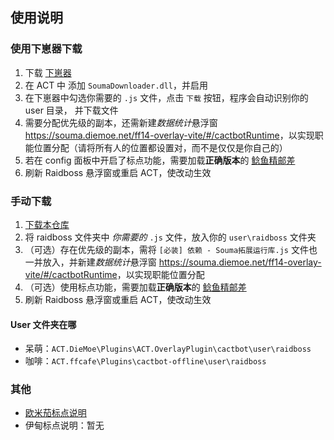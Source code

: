 ## 使用说明

### 使用下崽器下载

1. 下载 [下崽器](https://github.com/Souma-Sumire/SoumaDownloader/releases)
1. 在 ACT 中 添加 `SoumaDownloader.dll`，并启用
1. 在下崽器中勾选你需要的 `.js` 文件，点击 `下载` 按钮，程序会自动识别你的 user 目录， 并下载文件
1. 需要分配优先级的副本，还需新建*数据统计*悬浮窗 <https://souma.diemoe.net/ff14-overlay-vite/#/cactbotRuntime>，以实现职能位置分配（请将所有人的位置都设置对，而不是仅仅是你自己的）
1. 若在 config 面板中开启了标点功能，需要加载**正确版本**的 [鲶鱼精邮差](https://github.com/Natsukage/PostNamazu/releases)
1. 刷新 Raidboss 悬浮窗或重启 ACT，使改动生效

### 手动下载

1. [下载本仓库](https://github.com/Souma-Sumire/raidboss-user-js-public/archive/refs/heads/main.zip)
1. 将 raidboss 文件夹中 *你需要的* `.js` 文件，放入你的 `user\raidboss` 文件夹
1. （可选）存在优先级的副本，需将 `[必装] 依赖 - Souma拓展运行库.js` 文件也一并放入，并新建*数据统计*悬浮窗 <https://souma.diemoe.net/ff14-overlay-vite/#/cactbotRuntime>，以实现职能位置分配
1. （可选）使用标点功能，需要加载**正确版本**的 [鲶鱼精邮差](https://github.com/Natsukage/PostNamazu/releases)
1. 刷新 Raidboss 悬浮窗或重启 ACT，使改动生效

#### User 文件夹在哪

- 呆萌：`ACT.DieMoe\Plugins\ACT.OverlayPlugin\cactbot\user\raidboss`
- 咖啡：`ACT.ffcafe\Plugins\cactbot-offline\user\raidboss`

### 其他

- [欧米茄标点说明](https://docs.qq.com/doc/DTXZHb1lXcUZ4eXBh)
- 伊甸标点说明：暂无
